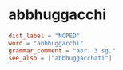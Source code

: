 # abbhuggacchi

``` toml
dict_label = "NCPED"
word = "abbhuggacchi"
grammar_comment = "aor. 3 sg."
see_also = ["abbhuggacchati"]
```


